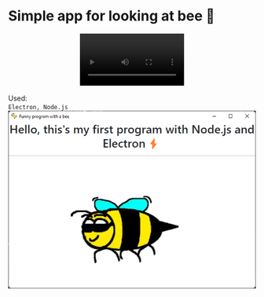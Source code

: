 # Simple app for looking at bee 🐝
<figure class="video_container">
    <center>
        <video
        src="scr/bee.mp4"
        width="50%"
        height="50%"
        loop
        autoplay>
    </center>
</figure>

Used:
<br>
<code>Electron, Node.js<code>
![](/scr/bee.png "App")
